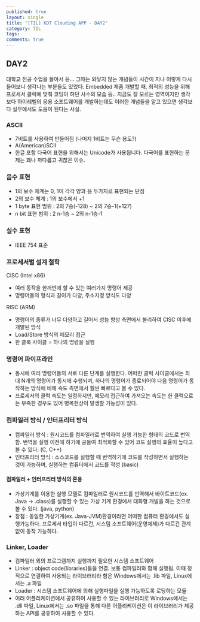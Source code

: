 ```yaml
---
published: true
layout: single
title: "[TIL] KDT Clouding APP - DAY2"
category: TIL
tags:
comments: true
---
```


## DAY2

대학교 전공 수업을 몰아서 듣...
그때는 와닿지 않는 개념들이 시간이 지나 이렇게 다시 들어보니 생각나는 부분들도 있었다.
Embedded 제품 개발할 때, 최적의 성능을 위해 프로세서 클럭에 맞춰 코딩이 하던 사수의 모습 등..
지금도 잘 모르는 영역이지만 생각보다 하이레벨의 응용 소프트웨어를 개발하는데도 이러한 개념들을 알고 있으면 생각보다 실무에서도 도움이 된다는 사실.

### ASCII
- 7비트를 사용하여 만들어짐 (나머지 1비트는 무슨 용도?)
- A(American)SCII
- 한글 포함 다국어 표현을 위해서는 Unicode가 사용됩니다. 다국어를 표현하는 문제는 꽤나 까다롭고 귀찮은 이슈.

### 음수 표현
- 1의 보수 체계는 0, 1이 각각 양과 음 두가지로 표현되는 단점
- 2의 보수 체계 : 1의 보수에서 +1
- 1 byte 표현 범위 : 2의 7승(-128) ~ 2의 7승-1(+127)
- n bit 표현 범위 : 2 n-1승 ~ 2의 n-1승-1

### 실수 표현
- IEEE 754 표준

### 프로세서별 설계 철학
CISC (Intel x86)
 - 여러 동작을 한꺼번에 할 수 있는 여러가지 명령어 제공
 - 명령어들의 형식과 길이가 다양, 주소지정 방식도 다양

RISC (ARM)
 - 명령어의 종류가 너무 다양하고 길어서 성능 향상 측면에서 불리하여 CISC 이후에 개발된 방식
 - Load/Store 방식의 메모리 접근
 - 한 클록 사이클 = 하나의 명령을 실행

### 명령어 파이프라인
- 동시에 여러 명령어들의 서로 다른 단계를 실행한다. 어떠한 클럭 사이클에서는 최대 N개의 명령어가 동시에 수행되며, 하나의 명령어가 종료되어야 다음 명령어가 동작하는 방식에 비해 속도 측면에서 훨씬 빠르다고 볼 수 있다.
- 프로세서의 클럭 속도는 일정하지만, 메모리 접근하여 가져오는 속도는 한 클럭으로는 부족한 경우도 있어 병목현상이 발생할 가능성이 있다.

### 컴파일러 방식 / 인터프리터 방식
- 컴파일러 방식 : 원시코드를 컴파일러로 번역하여 실행 가능한 형태의 코드로 번역함. 번역을 실행 이전에 하기에 공들여 최적화할 수 있어 코드 실행의 효율이 높다고 볼 수 있다. (C, C++)
- 인터프리터 방식 : 소스코드를 실행할 때 번역하기에 코드를 작성하면서 실행하는 것이 가능하며, 실행하는 컴퓨터에서 코드를 작성 (basic)
#### 컴파일러 + 인터프리터 방식의 혼용 
 - 가상기계를 이용한 실행 모델로 컴파일러로 원시코드를 번역해서 바이트코드(ex. Java -> .class)를 실행할 수 있는 가상 기계 환경에서 대화형 개발을 하는 것으로 볼 수 있다. (java, python)
 - 장점 : 동일한 가상기계(ex. Java-JVM)환경이라면 어떠한 컴퓨터 환경에서도 실행가능하다. 프로세서 타입이 다르건, 시스템 소프트웨어(운영체제)가 다르건 관계없이 동작 가능하다.

### Linker, Loader
 - 컴파일러 외의 프로그램까지 실행까지 필요한 시스템 소프트웨어
 - Linker : object code(libraries)들을 연결. 보통 컴파일러와 함께 실행됨. 이때 정적으로 연결하여 사용되는 라이브러리라 함은 Windows에서는 .lib 파일, Linux에서는 .a 파일
 - Loader : 시스템 소프트웨어에 의해 실행파일을 실행 가능하도록 로딩하는 모듈
 - 여러 어플리케이션에서 공유하여 사용할 수 있는 라이브러리로 Windows에서는 .dll 파일, Linux에서는 .so 파일을 통해 다른 어플리케이션은 이 라이브러리가 제공하는 API를 공유하여 사용할 수 있다.

 